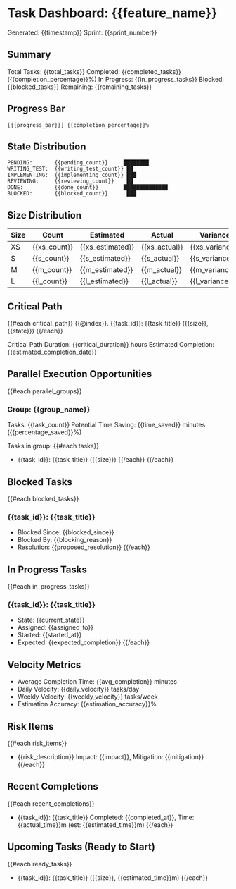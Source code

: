 # Task Dashboard: {{feature_name}}
Generated: {{timestamp}}
Sprint: {{sprint_number}}

## Summary
Total Tasks: {{total_tasks}}
Completed: {{completed_tasks}} ({{completion_percentage}}%)
In Progress: {{in_progress_tasks}}
Blocked: {{blocked_tasks}}
Remaining: {{remaining_tasks}}

## Progress Bar
```
[{{progress_bar}}] {{completion_percentage}}%
```

## State Distribution
```
PENDING:       {{pending_count}}     ████████
WRITING_TEST:  {{writing_test_count}} ██
IMPLEMENTING:  {{implementing_count}} ███
REVIEWING:     {{reviewing_count}}    ██
DONE:          {{done_count}}        ██████████████
BLOCKED:       {{blocked_count}}      ███
```

## Size Distribution
| Size | Count | Estimated | Actual | Variance |
|------|-------|-----------|--------|----------|
| XS   | {{xs_count}} | {{xs_estimated}} | {{xs_actual}} | {{xs_variance}} |
| S    | {{s_count}} | {{s_estimated}} | {{s_actual}} | {{s_variance}} |
| M    | {{m_count}} | {{m_estimated}} | {{m_actual}} | {{m_variance}} |
| L    | {{l_count}} | {{l_estimated}} | {{l_actual}} | {{l_variance}} |

## Critical Path
{{#each critical_path}}
{{@index}}. {{task_id}}: {{task_title}} ({{size}}, {{state}})
{{/each}}

Critical Path Duration: {{critical_duration}} hours
Estimated Completion: {{estimated_completion_date}}

## Parallel Execution Opportunities
{{#each parallel_groups}}
### Group: {{group_name}}
Tasks: {{task_count}}
Potential Time Saving: {{time_saved}} minutes ({{percentage_saved}}%)

Tasks in group:
{{#each tasks}}
- {{task_id}}: {{task_title}} ({{size}})
{{/each}}
{{/each}}

## Blocked Tasks
{{#each blocked_tasks}}
### {{task_id}}: {{task_title}}
- Blocked Since: {{blocked_since}}
- Blocked By: {{blocking_reason}}
- Resolution: {{proposed_resolution}}
{{/each}}

## In Progress Tasks
{{#each in_progress_tasks}}
### {{task_id}}: {{task_title}}
- State: {{current_state}}
- Assigned: {{assigned_to}}
- Started: {{started_at}}
- Expected: {{expected_completion}}
{{/each}}

## Velocity Metrics
- Average Completion Time: {{avg_completion}} minutes
- Daily Velocity: {{daily_velocity}} tasks/day
- Weekly Velocity: {{weekly_velocity}} tasks/week
- Estimation Accuracy: {{estimation_accuracy}}%

## Risk Items
{{#each risk_items}}
- {{risk_description}}
  Impact: {{impact}}, Mitigation: {{mitigation}}
{{/each}}

## Recent Completions
{{#each recent_completions}}
- {{task_id}}: {{task_title}}
  Completed: {{completed_at}}, Time: {{actual_time}}m (est: {{estimated_time}}m)
{{/each}}

## Upcoming Tasks (Ready to Start)
{{#each ready_tasks}}
- {{task_id}}: {{task_title}} ({{size}}, {{estimated_time}}m)
{{/each}}
